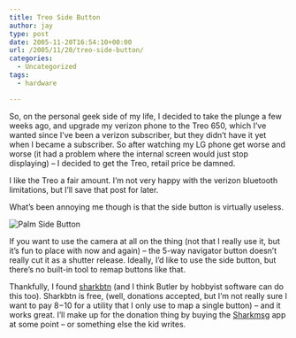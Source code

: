 ```yaml
---
title: Treo Side Button
author: jay
type: post
date: 2005-11-20T16:54:10+00:00
url: /2005/11/20/treo-side-button/
categories:
  - Uncategorized
tags:
  - hardware

---
```

So, on the personal geek side of my life, I decided to take the plunge a few weeks ago, and upgrade my verizon phone to the Treo 650, which I’ve wanted since I’ve been a verizon subscriber, but they didn’t have it yet when I became a subscriber. So after watching my LG phone get worse and worse (it had a problem where the internal screen would just stop displaying) &#8211; I decided to get the Treo, retail price be damned.

I like the Treo a fair amount. I’m not very happy with the verizon bluetooth limitations, but I’ll save that post for later.

What’s been annoying me though is that the side button is virtually useless.

![Palm Side Button][1]

If you want to use the camera at all on the thing (not that I really use it, but it’s fun to place with now and again) &#8211; the 5-way navigator button doesn’t really cut it as a shutter release. Ideally, I’d like to use the side button, but there’s no built-in tool to remap buttons like that.

Thankfully, I found [sharkbtn][2] (and I think Butler by hobbyist software can do this too). Sharkbtn is free, (well, donations accepted, but I’m not really sure I want to pay $8-$10 for a utility that I only use to map a single button) &#8211; and it works great. I’ll make up for the donation thing by buying the [Sharkmsg][3] app at some point &#8211; or something else the kid writes.

 [1]: /wp-content/files/palmsidebutton.jpg
 [2]: http://www.ludustech.com/sharkbtn/
 [3]: http://www.ludustech.com/sharkmsg/